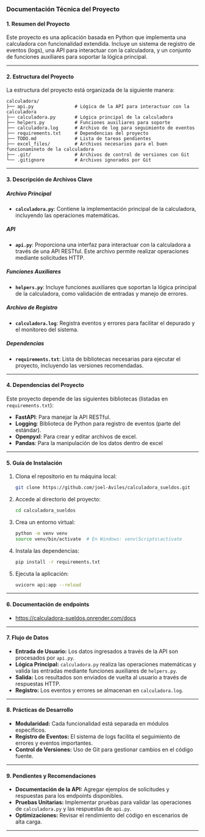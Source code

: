 ### Documentación Técnica del Proyecto

#### 1. **Resumen del Proyecto**
Este proyecto es una aplicación basada en Python que implementa una calculadora con funcionalidad extendida. Incluye un sistema de registro de eventos (logs), una API para interactuar con la calculadora, y un conjunto de funciones auxiliares para soportar la lógica principal.

---

#### 2. **Estructura del Proyecto**
La estructura del proyecto está organizada de la siguiente manera:

```
calculadora/
├── api.py               # Lógica de la API para interactuar con la calculadora
├── calculadora.py       # Lógica principal de la calculadora
├── helpers.py           # Funciones auxiliares para soporte
├── calculadora.log      # Archivo de log para seguimiento de eventos
├── requirements.txt     # Dependencias del proyecto
├── TODO.md              # Lista de tareas pendientes
├── excel_files/         # Archivos necesarios para el buen funcionamineto de la calculadora
├── .git/                # Archivos de control de versiones con Git
└── .gitignore           # Archivos ignorados por Git
```

---

#### 3. **Descripción de Archivos Clave**

##### **Archivo Principal**
- **`calculadora.py`**: Contiene la implementación principal de la calculadora, incluyendo las operaciones matemáticas.

##### **API**
- **`api.py`**: Proporciona una interfaz para interactuar con la calculadora a través de una API RESTful. Este archivo permite realizar operaciones mediante solicitudes HTTP.

##### **Funciones Auxiliares**
- **`helpers.py`**: Incluye funciones auxiliares que soportan la lógica principal de la calculadora, como validación de entradas y manejo de errores.

##### **Archivo de Registro**
- **`calculadora.log`**: Registra eventos y errores para facilitar el depurado y el monitoreo del sistema.

##### **Dependencias**
- **`requirements.txt`**: Lista de bibliotecas necesarias para ejecutar el proyecto, incluyendo las versiones recomendadas.

---

#### 4. **Dependencias del Proyecto**
Este proyecto depende de las siguientes bibliotecas (listadas en `requirements.txt`):
- **FastAPI**: Para manejar la API RESTful.
- **Logging**: Biblioteca de Python para registro de eventos (parte del estándar).
- **Openpyxl**: Para crear y editar archivos de excel.
- **Pandas**: Para la manipulación de los datos dentro de excel

---

#### 5. **Guía de Instalación**
1. Clona el repositorio en tu máquina local:
   ```bash
   git clone https://github.com/joel-Aviles/calculadora_sueldos.git
   ```
2. Accede al directorio del proyecto:
   ```bash
   cd calculadora_sueldos
   ```
3. Crea un entorno virtual:
   ```bash
   python -m venv venv
   source venv/bin/activate  # En Windows: venv\Scripts\activate
   ```
4. Instala las dependencias:
   ```bash
   pip install -r requirements.txt
   ```
5. Ejecuta la aplicación:
   ```bash
   uvicorn api:app --reload
   ```

---

#### 6. **Documentación de endpoints**
- https://calculadora-sueldos.onrender.com/docs

---

#### 7. **Flujo de Datos**
- **Entrada de Usuario:** Los datos ingresados a través de la API son procesados por `api.py`.
- **Lógica Principal:** `calculadora.py` realiza las operaciones matemáticas y valida las entradas mediante funciones auxiliares de `helpers.py`.
- **Salida:** Los resultados son enviados de vuelta al usuario a través de respuestas HTTP.
- **Registro:** Los eventos y errores se almacenan en `calculadora.log`.

---

#### 8. **Prácticas de Desarrollo**
- **Modularidad:** Cada funcionalidad está separada en módulos específicos.
- **Registro de Eventos:** El sistema de logs facilita el seguimiento de errores y eventos importantes.
- **Control de Versiones:** Uso de Git para gestionar cambios en el código fuente.

---

#### 9. **Pendientes y Recomendaciones**
- **Documentación de la API:** Agregar ejemplos de solicitudes y respuestas para los endpoints disponibles.
- **Pruebas Unitarias:** Implementar pruebas para validar las operaciones de `calculadora.py` y las respuestas de `api.py`.
- **Optimizaciones:** Revisar el rendimiento del código en escenarios de alta carga.

---
